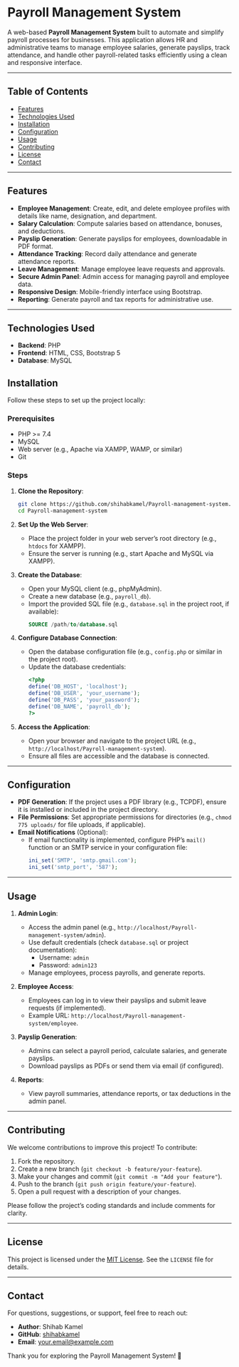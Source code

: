 # Payroll Management System

A web-based **Payroll Management System** built to automate and simplify payroll processes for businesses. This application allows HR and administrative teams to manage employee salaries, generate payslips, track attendance, and handle other payroll-related tasks efficiently using a clean and responsive interface.

---

## Table of Contents

- [Features](#features)
- [Technologies Used](#technologies-used)
- [Installation](#installation)
- [Configuration](#configuration)
- [Usage](#usage)
- [Contributing](#contributing)
- [License](#license)
- [Contact](#contact)

---

## Features

- **Employee Management**: Create, edit, and delete employee profiles with details like name, designation, and department.
- **Salary Calculation**: Compute salaries based on attendance, bonuses, and deductions.
- **Payslip Generation**: Generate payslips for employees, downloadable in PDF format.
- **Attendance Tracking**: Record daily attendance and generate attendance reports.
- **Leave Management**: Manage employee leave requests and approvals.
- **Secure Admin Panel**: Admin access for managing payroll and employee data.
- **Responsive Design**: Mobile-friendly interface using Bootstrap.
- **Reporting**: Generate payroll and tax reports for administrative use.

---

## Technologies Used

- **Backend**: PHP
- **Frontend**: HTML, CSS, Bootstrap 5
- **Database**: MySQL
  
## Installation

Follow these steps to set up the project locally:

### Prerequisites

- PHP >= 7.4
- MySQL
- Web server (e.g., Apache via XAMPP, WAMP, or similar)
- Git

### Steps

1. **Clone the Repository**:

   ```bash
   git clone https://github.com/shihabkamel/Payroll-management-system.git
   cd Payroll-management-system
   ```

2. **Set Up the Web Server**:

   - Place the project folder in your web server’s root directory (e.g., `htdocs` for XAMPP).
   - Ensure the server is running (e.g., start Apache and MySQL via XAMPP).

3. **Create the Database**:

   - Open your MySQL client (e.g., phpMyAdmin).
   - Create a new database (e.g., `payroll_db`).
   - Import the provided SQL file (e.g., `database.sql` in the project root, if available):
     ```sql
     SOURCE /path/to/database.sql
     ```

4. **Configure Database Connection**:

   - Open the database configuration file (e.g., `config.php` or similar in the project root).
   - Update the database credentials:
     ```php
     <?php
     define('DB_HOST', 'localhost');
     define('DB_USER', 'your_username');
     define('DB_PASS', 'your_password');
     define('DB_NAME', 'payroll_db');
     ?>
     ```

5. **Access the Application**:
   - Open your browser and navigate to the project URL (e.g., `http://localhost/Payroll-management-system`).
   - Ensure all files are accessible and the database is connected.

---

## Configuration

- **PDF Generation**: If the project uses a PDF library (e.g., TCPDF), ensure it is installed or included in the project directory.
- **File Permissions**: Set appropriate permissions for directories (e.g., `chmod 775 uploads/` for file uploads, if applicable).
- **Email Notifications** (Optional):
  - If email functionality is implemented, configure PHP’s `mail()` function or an SMTP service in your configuration file:
    ```php
    ini_set('SMTP', 'smtp.gmail.com');
    ini_set('smtp_port', '587');
    ```

---

## Usage

1. **Admin Login**:

   - Access the admin panel (e.g., `http://localhost/Payroll-management-system/admin`).
   - Use default credentials (check `database.sql` or project documentation):
     - Username: `admin`
     - Password: `admin123`
   - Manage employees, process payrolls, and generate reports.

2. **Employee Access**:

   - Employees can log in to view their payslips and submit leave requests (if implemented).
   - Example URL: `http://localhost/Payroll-management-system/employee`.

3. **Payslip Generation**:

   - Admins can select a payroll period, calculate salaries, and generate payslips.
   - Download payslips as PDFs or send them via email (if configured).

4. **Reports**:
   - View payroll summaries, attendance reports, or tax deductions in the admin panel.

---

## Contributing

We welcome contributions to improve this project! To contribute:

1. Fork the repository.
2. Create a new branch (`git checkout -b feature/your-feature`).
3. Make your changes and commit (`git commit -m "Add your feature"`).
4. Push to the branch (`git push origin feature/your-feature`).
5. Open a pull request with a description of your changes.

Please follow the project’s coding standards and include comments for clarity.

---

## License

This project is licensed under the [MIT License](LICENSE). See the `LICENSE` file for details.

---

## Contact

For questions, suggestions, or support, feel free to reach out:

- **Author**: Shihab Kamel
- **GitHub**: [shihabkamel](https://github.com/shihabkamel)
- **Email**: your.email@example.com

Thank you for exploring the Payroll Management System! 🌟
